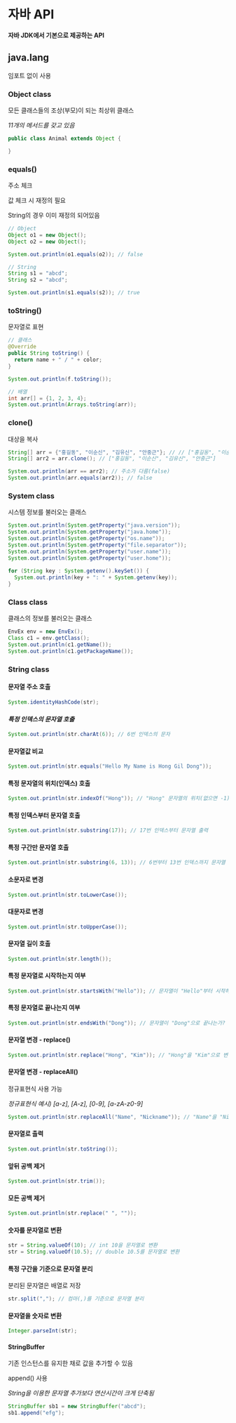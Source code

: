 # 자바 API

**자바 JDK에서 기본으로 제공하는 API**

## java.lang
임포트 없이 사용

### Object class
모든 클래스들의 조상(부모)이 되는 최상위 클래스

*11개의 메서드를 갖고 있음*
```java
public class Animal extends Object {

}
```
### equals()
주소 체크

값 체크 시 재정의 필요

String의 경우 이미 재정의 되어있음
```java
// Object
Object o1 = new Object();
Object o2 = new Object();

System.out.println(o1.equals(o2)); // false

// String
String s1 = "abcd";
String s2 = "abcd";

System.out.println(s1.equals(s2)); // true
```
### toString()
문자열로 표현
```java
// 클래스
@Override
public String toString() {
  return name + " / " + color;
}

System.out.println(f.toString());

// 배열
int arr[] = {1, 2, 3, 4};
System.out.println(Arrays.toString(arr));
```
### clone()
대상을 복사
```java
String[] arr = {"홍길동", "이순신", "김유신", "안중근"}; // // ["홍길동", "이순신", "김유신", "안중근"]
String[] arr2 = arr.clone(); // ["홍길동", "이순신", "김유신", "안중근"]

System.out.println(arr == arr2); // 주소가 다름(false)
System.out.println(arr.equals(arr2)); // false
```
### System class
시스템 정보를 불러오는 클래스
```java
System.out.println(System.getProperty("java.version"));
System.out.println(System.getProperty("java.home"));
System.out.println(System.getProperty("os.name"));
System.out.println(System.getProperty("file.separator"));
System.out.println(System.getProperty("user.name"));
System.out.println(System.getProperty("user.home"));
		
for (String key : System.getenv().keySet()) {
  System.out.println(key + ": " + System.getenv(key));
}
```
### Class class
클래스의 정보를 불러오는 클래스
```java
EnvEx env = new EnvEx();
Class c1 = env.getClass();
System.out.println(c1.getName());
System.out.println(c1.getPackageName());
```
### String class
#### 문자열 주소 호출
```java
System.identityHashCode(str);
```
#### *특정 인덱스의 문자열 호출*
```java
System.out.println(str.charAt(6)); // 6번 인덱스의 문자
```
#### 문자열값 비교
```java
System.out.println(str.equals("Hello My Name is Hong Gil Dong"));
```
#### 특정 문자열의 위치(인덱스) 호출
```java
System.out.println(str.indexOf("Hong")); // "Hong" 문자열의 위치(없으면 -1)
```
#### 특정 인덱스부터 문자열 호출
```java
System.out.println(str.substring(17)); // 17번 인덱스부터 문자열 출력
```
#### 특정 구간만 문자열 호출
```java
System.out.println(str.substring(6, 13)); // 6번부터 13번 인덱스까지 문자열 출력
```
#### 소문자로 변경
```java
System.out.println(str.toLowerCase());
```
#### 대문자로 변경
```java
System.out.println(str.toUpperCase());
```
#### 문자열 길이 호출
```java
System.out.println(str.length());
```
#### 특정 문자열로 시작하는지 여부
```java
System.out.println(str.startsWith("Hello")); // 문자열이 "Hello"부터 시작하는가?
```
#### 특정 문자열로 끝나는지 여부
```java
System.out.println(str.endsWith("Dong")); // 문자열이 "Dong"으로 끝나는가?
```
#### 문자열 변경 - replace()
```java
System.out.println(str.replace("Hong", "Kim")); // "Hong"을 "Kim"으로 변경
```
#### 문자열 변경 - replaceAll()
정규표현식 사용 가능

*정규표현식 예시) [a-z], [A-z], [0-9], [a-zA-z0-9]*
```java
System.out.println(str.replaceAll("Name", "Nickname")); // "Name"을 "Nickname"으로 변경
```
#### 문자열로 출력
```java
System.out.println(str.toString());
```
#### 앞뒤 공백 제거
```java	
System.out.println(str.trim());
```
#### 모든 공백 제거
```java
System.out.println(str.replace(" ", ""));
```
#### 숫자를 문자열로 변환
```java		
str = String.valueOf(10); // int 10을 문자열로 변환
str = String.valueOf(10.5); // double 10.5를 문자열로 변환
```
#### 특정 구간을 기준으로 문자열 분리
분리된 문자열은 배열로 저장
```java
str.split(","); // 컴마(,)를 기준으로 문자열 분리
```
#### 문자열을 숫자로 변환
```java
Integer.parseInt(str);
```
#### StringBuffer
기존 인스턴스를 유지한 채로 값을 추가할 수 있음

append() 사용

*String을 이용한 문자열 추가보다 연산시간이 크게 단축됨*
```java
StringBuffer sb1 = new StringBuffer("abcd");
sb1.append("efg");
```
